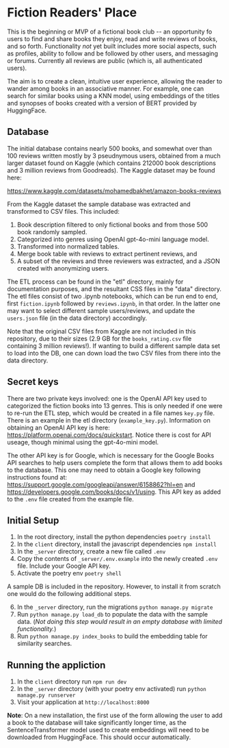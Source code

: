 # Fiction Readers' Place

This is the beginning or MVP of a fictional book club -- an opportunity fo users to find and share books they enjoy, read and write reviews of books, and so forth. Functionality *not* yet built includes more social aspects, such as profiles, ability to follow and be followed by other users, and messaging or forums. Currently all reviews are public (which is, all authenticated users).

The aim is to create a clean, intuitive user experience, allowing the reader to wander among books in an 
associative manner. For example, one can search for similar books using a KNN model, using embeddings of the titles and synopses of books created with a version of BERT provided by HuggingFace. 

## Database

The initial database contains nearly 500 books, and somewhat over than 100 reviews written mostly by 3 pseudnymous users, obtained from a much larger dataset found on Kaggle (which contains 212000 book descriptions and 3 million reviews from Goodreads). The Kaggle dataset may be found here:

https://www.kaggle.com/datasets/mohamedbakhet/amazon-books-reviews

From the Kaggle dataset the sample database was extracted and transformed to CSV files. This included:

1) Book description filtered to only fictional books and from those 500 book randomly sampled.
2) Categorized into genres using OpenAI gpt-4o-mini language model.
3) Transformed into normalized tables.
4) Merge book table with reviews to extract pertinent reviews, and
5) A subset of the reviews and three reviewers was extracted, and a JSON created with anonymizing users.

The ETL process can be found in the "etl" directory, mainly for documentation purposes, and the resultant CSS files in the "data" directory. The etl files consist of two .ipynb notebooks, which can be run end to end, first `fiction.ipynb` followed by `reviews.ipynb`, in that order. In the latter one may want to select different sample users/reviews, and update the `users.json` file (in the data directory) accordingly.

Note that the original CSV files from Kaggle are not included in this repository, due to their sizes (2.9 GB for the `books_rating.csv` file containing 3 million reviews!). If wanting to build a different sample data set to load into the DB, one can down load the two CSV files from there into the data directory.

## Secret keys

There are two private keys involved: one is the OpenAI API key used to categorized the fiction books into 13 genres. This is only needed if one were to re-run the ETL step, which would be created in a file names `key.py` file. There is an example in the etl directory (`example_key.py`). Information on obtaining an OpenAI API key is here: https://platform.openai.com/docs/quickstart. Notice there is cost for API useage, though minimal using the gpt-4o-mini model.

The other API key is for Google, which is necessary for the Google Books API searches to help users complete the form that allows them to add books to the database. This one may need to obtain a Google key following instructions found at: https://support.google.com/googleapi/answer/6158862?hl=en and https://developers.google.com/books/docs/v1/using. This API key as added to the `.env` file created from the example file.

## Initial Setup
1. In the root directory, install the python dependencies `poetry install`
2. In the `client` directory, install the javascript dependencies `npm install`
3. In the `_server` directory, create a new file called `.env`
4. Copy the contents of `_server/.env.example` into the newly created `.env` file. Include your Google API key.
5. Activate the poetry env `poetry shell`

A sample DB is included in the repository. However, to install it from scratch one would do the following additional steps.

6. In the `_server` directory, run the migrations `python manage.py migrate`
7. Run `python manage.py load_db` to populate the data with the sample data. (*Not doing this step would result in an empty database with limited functionality.*)
8. Run `python manage.py index_books` to build the embedding table for similarity searches.

## Running the appliction
1. In the `client` directory run `npm run dev`
2. In the `_server` directory (with your poetry env activated) run `python manage.py runserver`
3. Visit your application at `http://localhost:8000`

**Note**: On a new installation, the first use of the form allowing the user to add a book
to the database will take significantly longer time, as the SentenceTransformer model used to create 
embeddings will need to be downloaded from HuggingFace. This should occur automatically.
